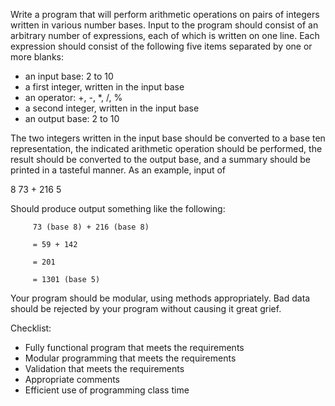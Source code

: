 Write a program that will perform arithmetic operations on pairs of integers written in various number bases. Input to the program should consist of an arbitrary number of expressions, each of which is written on one line. Each expression should consist of the following five items separated by one or more blanks:

- an input base: 2 to 10
- a first integer, written in the input base
- an operator: +, -, *, /, %
- a second integer, written in the input base
- an output base: 2 to 10
 

The two integers written in the input base should be converted to a base ten representation, the indicated arithmetic operation should be performed, the result should be converted to the output base, and a summary should be printed in a tasteful manner. As an example, input of

8 73 + 216 5

Should produce output something like the following:

 

         73 (base 8) + 216 (base 8)

         = 59 + 142

         = 201

         = 1301 (base 5)

 

Your program should be modular, using methods appropriately. Bad data should be rejected by your program without causing it great grief.


Checklist:

- Fully functional program that meets the requirements
- Modular programming that meets the requirements
- Validation that meets the requirements
- Appropriate comments
- Efficient use of programming class time
